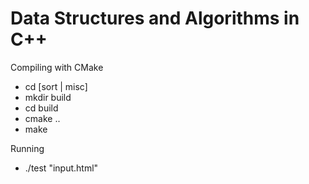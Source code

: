 <!--- #eda_cpp --->
# Data Structures and Algorithms in C++

Compiling with CMake 
- cd [sort | misc]
- mkdir build
- cd build
- cmake ..
- make

Running
- ./test "input.html"

